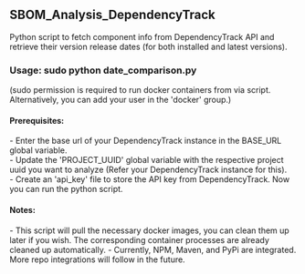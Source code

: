 ## SBOM_Analysis_DependencyTrack
Python script to fetch component info from DependencyTrack API and retrieve their version release dates (for both installed and latest versions).

### Usage: sudo python date_comparison.py

(sudo permission is required to run docker containers from via script. Alternatively, you can add your user in the 'docker' group.)

#### Prerequisites: 

\- Enter the base url of your DependencyTrack instance in the BASE\_URL global variable.<br>
\- Update the 'PROJECT\_UUID' global variable with the respective project uuid you want to analyze (Refer your DependencyTrack instance for this).<br>
\- Create an 'api_key' file to store the API key from DependencyTrack. Now you can run the python script.

#### Notes:

\- This script will pull the necessary docker images, you can clean them up later if you wish. The corresponding container processes are already cleaned up automatically. 
\- Currently, NPM, Maven, and PyPi are integrated. More repo integrations will follow in the future.
